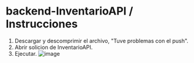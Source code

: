 # backend-InventarioAPI / Instrucciones
1. Descargar y descomprimir el archivo, "Tuve problemas con el push".
2. Abrir solicion de InventarioAPI.
3. Ejecutar.
![image](https://github.com/user-attachments/assets/2f13d899-dce1-4386-b23e-51da6f6cc4ef)


